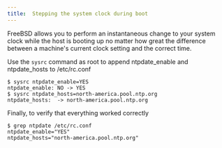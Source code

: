 ```yaml
---
title:  Stepping the system clock during boot
---
```

FreeBSD allows you to perform an instantaneous change to your system clock while
the host is booting up no matter how great the difference between a machine's
current clock setting and the correct time.

Use the `sysrc` command as root to append ntpdate_enable and ntpdate_hosts to
/etc/rc.conf

    $ sysrc ntpdate_enable=YES
    ntpdate_enable: NO -> YES
    $ sysrc ntpdate_hosts=north-america.pool.ntp.org
    ntpdate_hosts:  -> north-america.pool.ntp.org

Finally, to verify that everything worked correctly

    $ grep ntpdate /etc/rc.conf
    ntpdate_enable="YES"
    ntpdate_hosts="north-america.pool.ntp.org"
